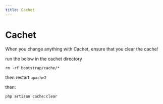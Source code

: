 ```yaml
---
title: Cachet
---
```


# Cachet

When you change anything with Cachet, ensure that you clear the cache!

run the below in the cachet directory

```shell
rm -rf bootstrap/cache/*
```

then restart `apache2`

then:

```shell
php artisan cache:clear
```
